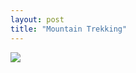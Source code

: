 ```yaml
---
layout: post
title: "Mountain Trekking"
---
```


<img id="img" src="https://i.redd.it/uyj1n0mvd0e51.png"/>
